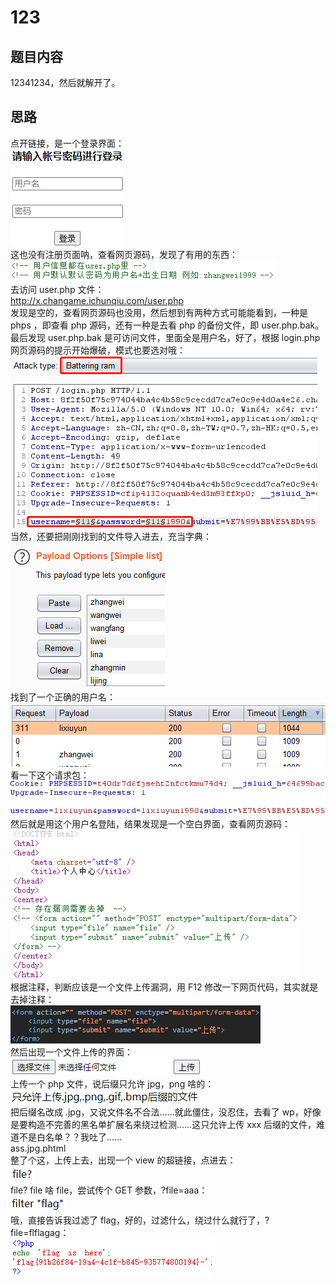 # 123
## 题目内容
12341234，然后就解开了。
## 思路
点开链接，是一个登录界面：  
![avatar](./picture/123_1.png)  
这也没有注册页面呐，查看网页源码，发现了有用的东西：  
![avatar](./picture/123_2.png)  
去访问 user.php 文件：  
http://x.changame.ichunqiu.com/user.php  
发现是空的，查看网页源码也没用，然后想到有两种方式可能能看到，一种是 phps ，即查看 php 源码，还有一种是去看 php 的备份文件，即 user.php.bak。最后发现 user.php.bak 是可访问文件，里面全是用户名，好了，根据 login.php 网页源码的提示开始爆破，模式也要选对哦：  
![avatar](./picture/123_3.png)  
当然，还要把刚刚找到的文件导入进去，充当字典：  
![avatar](./picture/123_4.png)  
找到了一个正确的用户名：  
![avatar](./picture/123_5.png)  
看一下这个请求包：  
![avatar](./picture/123_6.png)  
然后就是用这个用户名登陆，结果发现是一个空白界面，查看网页源码：  
![avatar](./picture/123_7.png)  
根据注释，判断应该是一个文件上传漏洞，用 F12 修改一下网页代码，其实就是去掉注释：  
![avatar](./picture/123_8.png)  
然后出现一个文件上传的界面：  
![avatar](./picture/123_9.png)  
上传一个 php 文件，说后缀只允许 jpg，png 啥的：  
![avatar](./picture/123_10.png)  
把后缀名改成 .jpg，又说文件名不合法……就此僵住，没忍住，去看了 wp，好像是要构造不完善的黑名单扩展名来绕过检测……这只允许上传 xxx 后缀的文件，难道不是白名单？？我吐了……  
ass.jpg.phtml  
整了个这，上传上去，出现一个 view 的超链接，点进去：  
![avatar](./picture/123_11.png)  
file? file 啥 file，尝试传个 GET 参数，?file=aaa：  
![avatar](./picture/123_12.png)  
哦，直接告诉我过滤了 flag，好的，过滤什么，绕过什么就行了，?file=flflagag：  
![avatar](./picture/123_13.png)  
